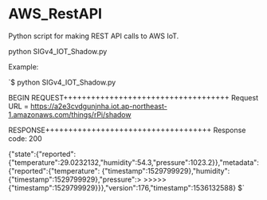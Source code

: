 # AWS_RestAPI
Python script for making REST API calls to AWS IoT.

python SIGv4_IOT_Shadow.py

Example:

`$ python SIGv4_IOT_Shadow.py 

BEGIN REQUEST++++++++++++++++++++++++++++++++++++
Request URL = https://a2e3cvdgunjnha.iot.ap-northeast-1.amazonaws.com/things/rPi/shadow

RESPONSE++++++++++++++++++++++++++++++++++++
Response code: 200

{"state":{"reported":{"temperature":29.0232132,"humidity":54.3,"pressure":1023.2}},"metadata":{"reported":{"temperature":
{"timestamp":1529799929},"humidity":{"timestamp":1529799929},"pressure":> >>>>>{"timestamp":1529799929}}},"version":176,"timestamp":1536132588}
$`



